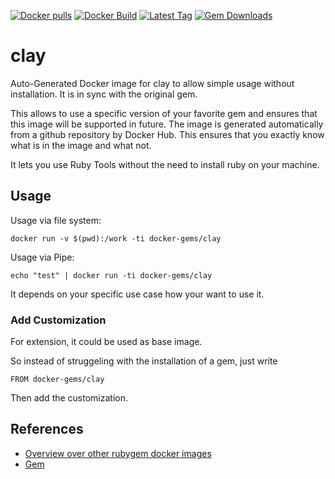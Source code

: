 [![Docker pulls](https://img.shields.io/docker/pulls/rubygem/clay.svg)](https://hub.docker.com/r/rubygem/clay/)
[![Docker Build](https://img.shields.io/docker/automated/rubygem/clay.svg)](https://hub.docker.com/r/rubygem/clay/)
[![Latest Tag](https://img.shields.io/github/tag/docker-rubygem/clay.svg)](https://hub.docker.com/r/rubygem/clay/)
[![Gem Downloads](https://img.shields.io/gem/dt/clay.svg)](https://rubygems.org/gems/clay/)
# clay

Auto-Generated Docker image for clay to allow simple usage without installation.
It is in sync with the original gem.

This allows to use a specific version of your favorite gem and ensures that this image will be supported in future.
The image is generated automatically from a github repository by Docker Hub.
This ensures that you exactly know what is in the image and what not.

It lets you use Ruby Tools without the need to install ruby on your machine.

## Usage

Usage via file system:

`docker run -v $(pwd):/work -ti docker-gems/clay`

Usage via Pipe:

`echo "test" | docker run -ti docker-gems/clay`

It depends on your specific use case how your want to use it.

### Add Customization

For extension, it could be used as base image.

So instead of struggeling with the installation of a gem, just write

`FROM docker-gems/clay`

Then add the customization.

## References

 - [Overview over other rubygem docker images](https://github.com/thinkbot/docker-rubygem)
 - [Gem](https://rubygems.org/gems/clay/)
